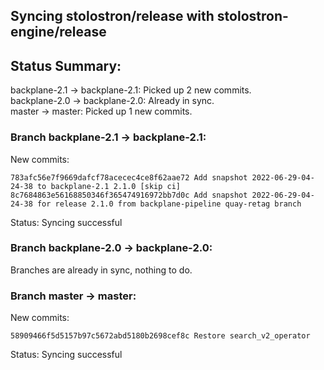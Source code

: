 ## Syncing stolostron/release with stolostron-engine/release

## Status Summary:

backplane-2.1 -> backplane-2.1: Picked up 2 new commits.  
backplane-2.0 -> backplane-2.0: Already in sync.  
master -> master: Picked up 1 new commits.  

### Branch backplane-2.1 -> backplane-2.1:

New commits:

```
783afc56e7f9669dafcf78acecec4ce8f62aae72 Add snapshot 2022-06-29-04-24-38 to backplane-2.1 2.1.0 [skip ci]
8c7684863e56168850346f365474916972bb7d0c Add snapshot 2022-06-29-04-24-38 for release 2.1.0 from backplane-pipeline quay-retag branch
```

Status: Syncing successful

### Branch backplane-2.0 -> backplane-2.0:

Branches are already in sync, nothing to do.

### Branch master -> master:

New commits:

```
58909466f5d5157b97c5672abd5180b2698cef8c Restore search_v2_operator
```

Status: Syncing successful
